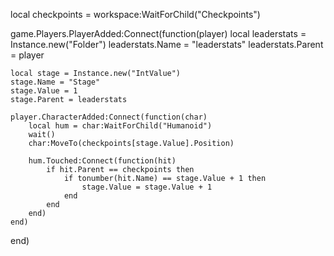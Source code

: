 local checkpoints = workspace:WaitForChild("Checkpoints")

game.Players.PlayerAdded:Connect(function(player)
	local leaderstats = Instance.new("Folder")
	leaderstats.Name = "leaderstats"
	leaderstats.Parent = player

	local stage = Instance.new("IntValue")
	stage.Name = "Stage"
	stage.Value = 1
	stage.Parent = leaderstats

	player.CharacterAdded:Connect(function(char)
		local hum = char:WaitForChild("Humanoid")
		wait()
		char:MoveTo(checkpoints[stage.Value].Position)

		hum.Touched:Connect(function(hit)
			if hit.Parent == checkpoints then
				if tonumber(hit.Name) == stage.Value + 1 then
					stage.Value = stage.Value + 1
				end
			end
		end)
	end)
end)
